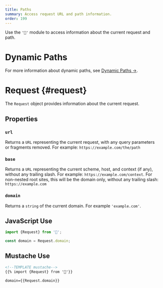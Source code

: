 ```yaml
---
title: Paths
summary: Access request URL and path information.
order: 199
---
```


Use the `'🔗'` module to access information about the current request and path.

# Dynamic Paths

For more information about dynamic paths, see [Dynamic Paths →](/🗄/Article/views/dynamic.md).

# Request {#request}

The `Request` object provides information about the current request.

## Properties

### `url`

Returns a `URL` representing the current request, with any query parameters or fragments removed.
For example: `https://example.com/the/path`

### `base`

Returns a `URL` representing the current scheme, host, and context (if any), without any trailing slash.
For example: `https://example.com/context`.
For non-nested root sites, this will be the domain only, without any trailing slash:
`https://example.com`

### `domain`

Returns a `string` of the current domain.  For example `'example.com'`.

## JavaScript Use

```javascript
import {Request} from '🔗';

const domain = Request.domain;
```

## Mustache Use

```html
<!--TEMPLATE mustache-->
{{% import {Request} from '🔗'}}

domain={{Request.domain}}
```
